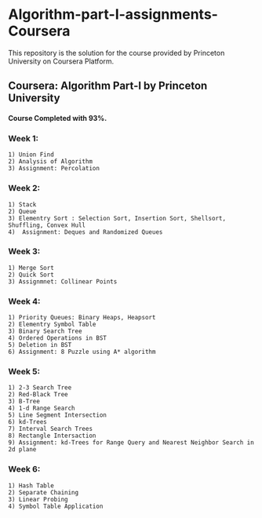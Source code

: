 # Algorithm-part-I-assignments-Coursera
This repository is the solution for the course provided by Princeton University on Coursera Platform. 

## Coursera: Algorithm Part-I by Princeton University
#### Course Completed with 93%.
### Week 1:
    1) Union Find
    2) Analysis of Algorithm 
    3) Assignment: Percolation 
### Week 2:
    1) Stack
    2) Queue
    3) Elementry Sort : Selection Sort, Insertion Sort, Shellsort, Shuffling, Convex Hull
    4)  Assignment: Deques and Randomized Queues
### Week 3:
    1) Merge Sort
    2) Quick Sort
    3) Assignmnet: Collinear Points
###  Week 4:
    1) Priority Queues: Binary Heaps, Heapsort
    2) Elementry Symbol Table 
    3) Binary Search Tree
    4) Ordered Operations in BST
    5) Deletion in BST
    6) Assignment: 8 Puzzle using A* algorithm
### Week 5:
    1) 2-3 Search Tree
    2) Red-Black Tree
    3) B-Tree
    4) 1-d Range Search
    5) Line Segment Intersection 
    6) kd-Trees
    7) Interval Search Trees
    8) Rectangle Intersaction
    9) Assignment: kd-Trees for Range Query and Nearest Neighbor Search in 2d plane
### Week 6:
    1) Hash Table
    2) Separate Chaining 
    3) Linear Probing 
    4) Symbol Table Application 

